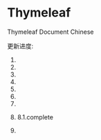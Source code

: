 # Thymeleaf

Thymeleaf Document Chinese

更新进度:

1.

2.

3.

4.

5.

6.

7.

8.    8.1.complete

9.



